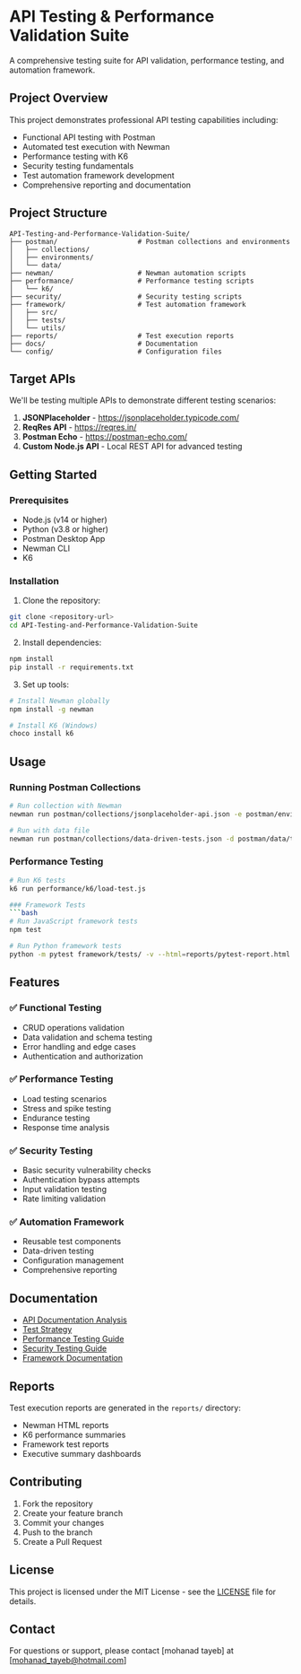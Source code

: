 # API Testing & Performance Validation Suite

A comprehensive testing suite for API validation, performance testing, and automation framework.

## Project Overview

This project demonstrates professional API testing capabilities including:
- Functional API testing with Postman
- Automated test execution with Newman
- Performance testing with K6
- Security testing fundamentals
- Test automation framework development
- Comprehensive reporting and documentation

## Project Structure

```
API-Testing-and-Performance-Validation-Suite/
├── postman/                    # Postman collections and environments
│   ├── collections/
│   ├── environments/
│   └── data/
├── newman/                     # Newman automation scripts
├── performance/                # Performance testing scripts
│   └── k6/
├── security/                   # Security testing scripts
├── framework/                  # Test automation framework
│   ├── src/
│   ├── tests/
│   └── utils/
├── reports/                    # Test execution reports
├── docs/                       # Documentation
└── config/                     # Configuration files
```

## Target APIs

We'll be testing multiple APIs to demonstrate different testing scenarios:

1. **JSONPlaceholder** - https://jsonplaceholder.typicode.com/
2. **ReqRes API** - https://reqres.in/
3. **Postman Echo** - https://postman-echo.com/
4. **Custom Node.js API** - Local REST API for advanced testing

## Getting Started

### Prerequisites

- Node.js (v14 or higher)
- Python (v3.8 or higher)
- Postman Desktop App
- Newman CLI
- K6

### Installation

1. Clone the repository:
```bash
git clone <repository-url>
cd API-Testing-and-Performance-Validation-Suite
```

2. Install dependencies:
```bash
npm install
pip install -r requirements.txt
```

3. Set up tools:
```bash
# Install Newman globally
npm install -g newman

# Install K6 (Windows)
choco install k6

```

## Usage

### Running Postman Collections
```bash
# Run collection with Newman
newman run postman/collections/jsonplaceholder-api.json -e postman/environments/test.json

# Run with data file
newman run postman/collections/data-driven-tests.json -d postman/data/test-data.csv
```

### Performance Testing
```bash
# Run K6 tests
k6 run performance/k6/load-test.js

### Framework Tests
```bash
# Run JavaScript framework tests
npm test

# Run Python framework tests
python -m pytest framework/tests/ -v --html=reports/pytest-report.html
```

## Features

### ✅ Functional Testing
- CRUD operations validation
- Data validation and schema testing
- Error handling and edge cases
- Authentication and authorization

### ✅ Performance Testing
- Load testing scenarios
- Stress and spike testing
- Endurance testing
- Response time analysis

### ✅ Security Testing
- Basic security vulnerability checks
- Authentication bypass attempts
- Input validation testing
- Rate limiting validation

### ✅ Automation Framework
- Reusable test components
- Data-driven testing
- Configuration management
- Comprehensive reporting

## Documentation

- [API Documentation Analysis](docs/api-analysis.md)
- [Test Strategy](docs/test-strategy.md)
- [Performance Testing Guide](docs/performance-testing.md)
- [Security Testing Guide](docs/security-testing.md)
- [Framework Documentation](docs/framework.md)

## Reports

Test execution reports are generated in the `reports/` directory:
- Newman HTML reports
- K6 performance summaries
- Framework test reports
- Executive summary dashboards

## Contributing

1. Fork the repository
2. Create your feature branch
3. Commit your changes
4. Push to the branch
5. Create a Pull Request

## License

This project is licensed under the MIT License - see the [LICENSE](LICENSE) file for details.

## Contact

For questions or support, please contact [mohanad tayeb] at [mohanad_tayeb@hotmail.com]